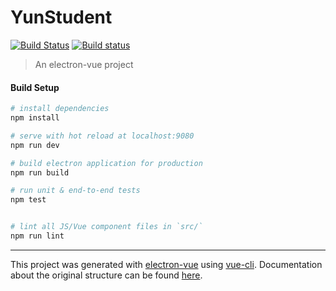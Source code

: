 # YunStudent
[![Build Status](https://travis-ci.com/jackey8616/YunStudent.svg?branch=master)](https://travis-ci.com/jackey8616/YunStudent) [![Build status](https://ci.appveyor.com/api/projects/status/07tbwnb1oaryugoy?svg=true)](https://ci.appveyor.com/project/jackey8616/yunstudent)
> An electron-vue project

#### Build Setup

``` bash
# install dependencies
npm install

# serve with hot reload at localhost:9080
npm run dev

# build electron application for production
npm run build

# run unit & end-to-end tests
npm test


# lint all JS/Vue component files in `src/`
npm run lint

```

---

This project was generated with [electron-vue](https://github.com/SimulatedGREG/electron-vue) using [vue-cli](https://github.com/vuejs/vue-cli). Documentation about the original structure can be found [here](https://simulatedgreg.gitbooks.io/electron-vue/content/index.html).
